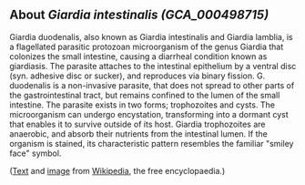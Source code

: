About *Giardia intestinalis (GCA\_000498715)* 
---------------------------------------------
Giardia duodenalis, also known as Giardia intestinalis and Giardia lamblia, is a flagellated parasitic protozoan microorganism of the genus Giardia that colonizes the small intestine, causing a diarrheal condition known as giardiasis. The parasite attaches to the intestinal epithelium by a ventral disc (syn. adhesive disc or sucker), and reproduces via binary fission. G. duodenalis is a non-invasive parasite, that does not spread to other parts of the gastrointestinal tract, but remains confined to the lumen of the small intestine. The parasite exists in two forms; trophozoites and cysts. The microorganism can undergo encystation, transforming into a dormant cyst that enables it to survive outside of its host. Giardia trophozoites are anaerobic, and absorb their nutrients from the intestinal lumen. If the organism is stained, its characteristic pattern resembles the familiar "smiley face" symbol.

([Text](http://en.wikipedia.org/wiki/Giardia_intestinalis) and
[image](https://en.wikipedia.org/wiki/File:Giardia_lamblia_SEM_8698_lores.jpg) 
from [Wikipedia](http://en.wikipedia.org/), the free encyclopaedia.)
